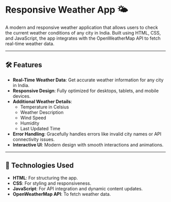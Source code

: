 # Responsive Weather App 🌤️

A modern and responsive weather application that allows users to check the current weather conditions of any city in India. Built using HTML, CSS, and JavaScript, the app integrates with the OpenWeatherMap API to fetch real-time weather data.

---

## 🛠 Features
- **Real-Time Weather Data**: Get accurate weather information for any city in India.
- **Responsive Design**: Fully optimized for desktops, tablets, and mobile devices.
- **Additional Weather Details**:
  - Temperature in Celsius
  - Weather Description
  - Wind Speed
  - Humidity
  - Last Updated Time
- **Error Handling**: Gracefully handles errors like invalid city names or API connectivity issues.
- **Interactive UI**: Modern design with smooth interactions and animations.

---

## 🚀 Technologies Used
- **HTML**: For structuring the app.
- **CSS**: For styling and responsiveness.
- **JavaScript**: For API integration and dynamic content updates.
- **OpenWeatherMap API**: To fetch weather data.

